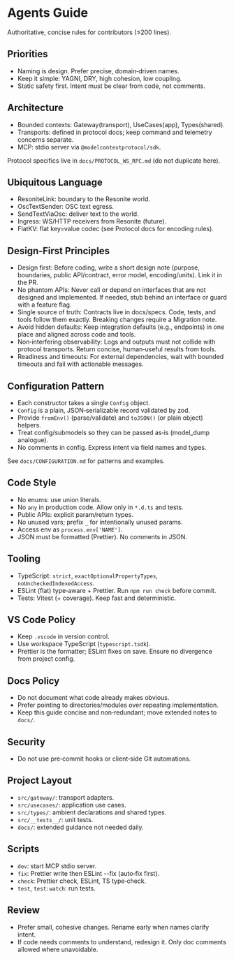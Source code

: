 # Agents Guide

Authoritative, concise rules for contributors (≤200 lines).

## Priorities

- Naming is design. Prefer precise, domain‑driven names.
- Keep it simple: YAGNI, DRY, high cohesion, low coupling.
- Static safety first. Intent must be clear from code, not comments.

## Architecture

- Bounded contexts: Gateway(transport), UseCases(app), Types(shared).
- Transports: defined in protocol docs; keep command and telemetry concerns separate.
- MCP: stdio server via `@modelcontextprotocol/sdk`.

Protocol specifics live in `docs/PROTOCOL_WS_RPC.md` (do not duplicate here).

## Ubiquitous Language

- ResoniteLink: boundary to the Resonite world.
- OscTextSender: OSC text egress.
- SendTextViaOsc: deliver text to the world.
- Ingress: WS/HTTP receivers from Resonite (future).
- FlatKV: flat key=value codec (see Protocol docs for encoding rules).

## Design‑First Principles

- Design first: Before coding, write a short design note (purpose, boundaries, public API/contract, error model, encoding/units). Link it in the PR.
- No phantom APIs: Never call or depend on interfaces that are not designed and implemented. If needed, stub behind an interface or guard with a feature flag.
- Single source of truth: Contracts live in docs/specs. Code, tests, and tools follow them exactly. Breaking changes require a Migration note.
- Avoid hidden defaults: Keep integration defaults (e.g., endpoints) in one place and aligned across code and tools.
- Non‑interfering observability: Logs and outputs must not collide with protocol transports. Return concise, human‑useful results from tools.
- Readiness and timeouts: For external dependencies, wait with bounded timeouts and fail with actionable messages.

## Configuration Pattern

- Each constructor takes a single `Config` object.
- `Config` is a plain, JSON‑serializable record validated by zod.
- Provide `fromEnv()` (parse/validate) and `toJSON()` (or plain object) helpers.
- Treat config/submodels so they can be passed as‑is (model_dump analogue).
- No comments in config. Express intent via field names and types.

See `docs/CONFIGURATION.md` for patterns and examples.

## Code Style

- No enums: use union literals.
- No `any` in production code. Allow only in `*.d.ts` and tests.
- Public APIs: explicit param/return types.
- No unused vars; prefix `_` for intentionally unused params.
- Access env as `process.env['NAME']`.
- JSON must be formatted (Prettier). No comments in JSON.

## Tooling

- TypeScript: `strict`, `exactOptionalPropertyTypes`, `noUncheckedIndexedAccess`.
- ESLint (flat) type‑aware + Prettier. Run `npm run check` before commit.
- Tests: Vitest (+ coverage). Keep fast and deterministic.

## VS Code Policy

- Keep `.vscode` in version control.
- Use workspace TypeScript (`typescript.tsdk`).
- Prettier is the formatter; ESLint fixes on save. Ensure no divergence from project config.

## Docs Policy

- Do not document what code already makes obvious.
- Prefer pointing to directories/modules over repeating implementation.
- Keep this guide concise and non‑redundant; move extended notes to `docs/`.

## Security

- Do not use pre‑commit hooks or client‑side Git automations.

## Project Layout

- `src/gateway/`: transport adapters.
- `src/usecases/`: application use cases.
- `src/types/`: ambient declarations and shared types.
- `src/__tests__/`: unit tests.
- `docs/`: extended guidance not needed daily.

## Scripts

- `dev`: start MCP stdio server.
- `fix`: Prettier write then ESLint --fix (auto‑fix first).
- `check`: Prettier check, ESLint, TS type‑check.
- `test`, `test:watch`: run tests.

## Review

- Prefer small, cohesive changes. Rename early when names clarify intent.
- If code needs comments to understand, redesign it. Only doc comments allowed where unavoidable.
